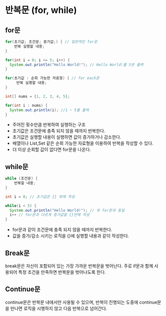 # 반복문 (for, while)

## for문
~~~java
for(초기값; 조건문; 증가값;) { // 일반적인 for문
    반복 실행할 내용;    
}

for(int i = 0; i <= 5; i++) {
  System.out.println("Hello World!"); // Hello World!를 5번 출력
}

for(초기값 : 순회 가능한 자료형) { // for each문
     반복 실행할 내용;
}

int[] nums = {1, 2, 3, 4, 5};

for(int i : nums) {
  System.out.println(i); //1 ~ 5를 출력
}
~~~
* 주어진 횟수만큼 반복하여 실행하는 구조
* 초기값은 조건문에 충족 되지 않을 때까지 반복한다.
* 초기값은 실행할 내용이 실행하면 값이 증가하거나 감소한다.
* 배열이나 List,Set 같은 순회 가능한 자료형을 이용하여 반복을 작성할 수 있다.
* 더 이상 순회할 값이 없다면 for문을 나온다.

## while문
~~~java
while (조건문) {
    반복할 내용;
}

int i = 0; // 초기값은 {} 밖에 작성

while(i < 5) {
  System.out.println("Hello World!"); // 위 for문과 동일
  i++ // for문과 다르게 증가값을 {}안에 작성
}
~~~
* for문과 같이 조건문에 충족 되지 않을 때까지 반복한다.
* 값을 증가/감소 시키는 로직을 {}에 실행할 내용과 같이 작성한다.

## Break문

break문은 자신이 포함되어 있는 가장 가까운 반복문을 벗어난다. 주로 if문과 함께 사용되어 특정 조건을 만족하면 반복문을 벗어나도록 한다.

## Continue문

continue문은 반복문 내에서만 사용될 수 있으며, 반복이 진행되는 도중에 continue문을 만나면 로직을 시행하지 않고 다음 반복으로 넘어간다.